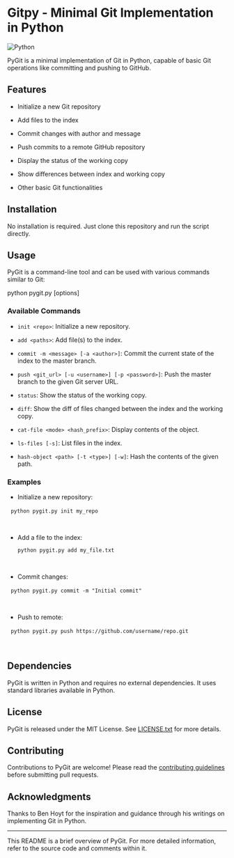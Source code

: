 # Gitpy - Minimal Git Implementation in Python
![Python](https://img.shields.io/badge/python-3670A0?style=for-the-badge&logo=python&logoColor=ffdd54)

PyGit is a minimal implementation of Git in Python, capable of basic Git operations like committing and pushing to GitHub. 

## Features

- Initialize a new Git repository

- Add files to the index

- Commit changes with author and message

- Push commits to a remote GitHub repository

- Display the status of the working copy

- Show differences between index and working copy

- Other basic Git functionalities

## Installation

No installation is required. Just clone this repository and run the script directly.

## Usage

PyGit is a command-line tool and can be used with various commands similar to Git:



python pygit.py <command> [options]



### Available Commands

- `init <repo>`: Initialize a new repository.

- `add <paths>`: Add file(s) to the index.

- `commit -m <message> [-a <author>]`: Commit the current state of the index to the master branch.

- `push <git_url> [-u <username>] [-p <password>]`: Push the master branch to the given Git server URL.

- `status`: Show the status of the working copy.

- `diff`: Show the diff of files changed between the index and the working copy.

- `cat-file <mode> <hash_prefix>`: Display contents of the object.

- `ls-files [-s]`: List files in the index.

- `hash-object <path> [-t <type>] [-w]`: Hash the contents of the given path.

### Examples

- Initialize a new repository:

  `python pygit.py init my_repo`

  

- Add a file to the index:

  `python pygit.py add my_file.txt`

  

- Commit changes:

  `python pygit.py commit -m "Initial commit"`

  

- Push to remote:

  `python pygit.py push https://github.com/username/repo.git`

  

## Dependencies

PyGit is written in Python and requires no external dependencies. It uses standard libraries available in Python.

## License

PyGit is released under the MIT License. See [LICENSE.txt](LICENSE.txt) for more details.

## Contributing

Contributions to PyGit are welcome! Please read the [contributing guidelines](CONTRIBUTING.md) before submitting pull requests.

## Acknowledgments

Thanks to Ben Hoyt for the inspiration and guidance through his writings on implementing Git in Python.

---

This README is a brief overview of PyGit. For more detailed information, refer to the source code and comments within it.
